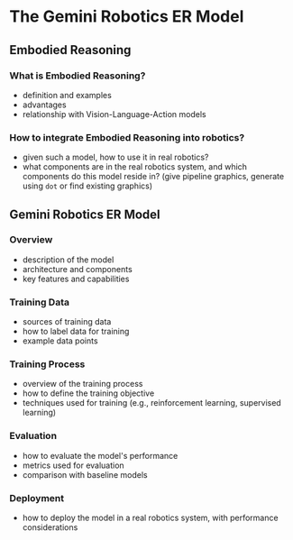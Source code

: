 # The Gemini Robotics ER Model

## Embodied Reasoning

### What is Embodied Reasoning?

- definition and examples
- advantages
- relationship with Vision-Language-Action models

### How to integrate Embodied Reasoning into robotics?

- given such a model, how to use it in real robotics?
- what components are in the real robotics system, and which components do this model reside in? (give pipeline graphics, generate using `dot` or find existing graphics)

## Gemini Robotics ER Model

### Overview

- description of the model
- architecture and components
- key features and capabilities

### Training Data

- sources of training data
- how to label data for training
- example data points

### Training Process

- overview of the training process
- how to define the training objective
- techniques used for training (e.g., reinforcement learning, supervised learning)

### Evaluation

- how to evaluate the model's performance
- metrics used for evaluation
- comparison with baseline models

### Deployment

- how to deploy the model in a real robotics system, with performance considerations
